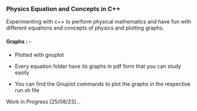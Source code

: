 ### Physics Equation and Concepts in C++

Experimenting with c++ to perform physical mathematics and have fun with different equations and concepts of physics and plotting graphs.  

#### Graphs : -

* Plotted with gnuplot

* Every equation folder have its graphs in pdf form that you can study easily

* You can find the Gnuplot commands to plot the graphs in the respective run.sh file

Work in Progress \[25/08/23\]...
